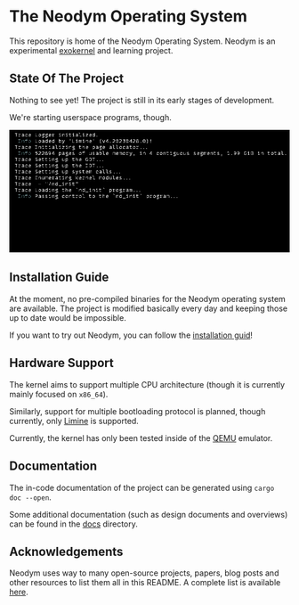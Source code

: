 # The Neodym Operating System

This repository is home of the Neodym Operating System. Neodym is an experimental
[exokernel](https://en.wikipedia.org/wiki/Exokernel) and learning project.

## State Of The Project

Nothing to see yet! The project is still in its early stages of development.

We're starting userspace programs, though.

![Reference Screenshot](neodym.jpg)

## Installation Guide

At the moment, no pre-compiled binaries for the Neodym operating system are available. The project
is modified basically every day and keeping those up to date would be impossible.

If you want to try out Neodym, you can follow the [installation guid](INSTALLATION.md)!

## Hardware Support

The kernel aims to support multiple CPU architecture (though it is currently mainly focused on
`x86_64`).

Similarly, support for multiple bootloading protocol is planned, though currently, only
[Limine](https://github.com/limine-bootloader/limine/blob/v4.x-branch/PROTOCOL.md) is supported.

Currently, the kernel has only been tested inside of the [QEMU](https://www.qemu.org/) emulator.

## Documentation

The in-code documentation of the project can be generated using `cargo doc --open`.

Some additional documentation (such as design documents and overviews) can be found in the
[docs](docs) directory.

## Acknowledgements

Neodym uses way to many open-source projects, papers, blog posts and other resources to list them
all in this README. A complete list is available [here](ACKNOWLEDGEMENTS.md).
